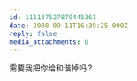 ```yaml
---
id: 111137527879445361
date: 2008-09-11T16:39:25.000Z
reply: false
media_attachments: 0
---
```


需要我把你给和谐掉吗.?

